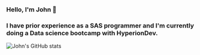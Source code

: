 ### Hello, I'm John 👋
### I have prior experience as a SAS programmer and I'm currently doing a Data science bootcamp with HyperionDev.   

![John's GitHub stats](https://github-readme-stats.vercel.app/api?username=Jbass95&show_icons=true&theme=radical)
